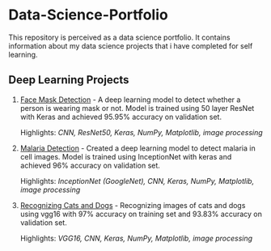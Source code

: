 # Data-Science-Portfolio
This repository is perceived as a data science portfolio. It contains information about my data science projects that i have completed for self learning.

## Deep Learning Projects
1. [Face Mask Detection](https://www.kaggle.com/ankur561999/face-mask-detection) - A deep learning model to detect whether a person is wearing mask or not. Model is trained using 50 layer ResNet with Keras and achieved 95.95% accuracy on validation set.

   Highlights: *CNN, ResNet50, Keras, NumPy, Matplotlib, image processing*
   
2. [Malaria Detection](https://www.kaggle.com/ankur561999/detecting-malaria-using-inceptionnet) - Created a deep learning model to detect malaria in cell images. Model is trained using InceptionNet with keras and achieved 96% accuracy on validation set.

   Highlights: *InceptionNet (GoogleNet), CNN, Keras, NumPy, Matplotlib, image processing*
   
3. [Recognizing Cats and Dogs](https://www.kaggle.com/ankur561999/recognizing-cats-and-dogs-using-vgg16) - Recognizing images of cats and dogs using vgg16 with 97% accuracy on training set and 93.83% accuracy on validation set.

   Highlights: *VGG16, CNN, Keras, NumPy, Matplotlib, image processing*
